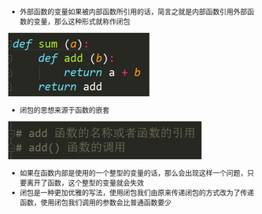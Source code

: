 - 外部函数的变量如果被内部函数所引用的话，简言之就是内部函数引用外部函数的变量，那么这种形式就称作闭包

![1561904668382](assets/1561904668382.png)

-  闭包的思想来源于函数的嵌套

![1562058930359](assets/1562058930359.png)

- 如果在函数内部是使用的一个整型的变量的话，那么会出现这样一个问题，只要离开了函数，这个整型的变量就会失效
- 闭包是一种更加优雅的写法，使用闭包我们由原来传递闭包的方式改为了传递函数，使用闭包我们调用的参数会比普通函数要少                                                                                                                                                                                                                                                                                                                                                                                                                                                                                                                                                                                                                                                                                                                                                                                                                                                                                                                                                                                                                                                                                                                                                                                                                                                                                                                                                                                                                                                                                                                                                                                                                                                                                                                                                                                                                      